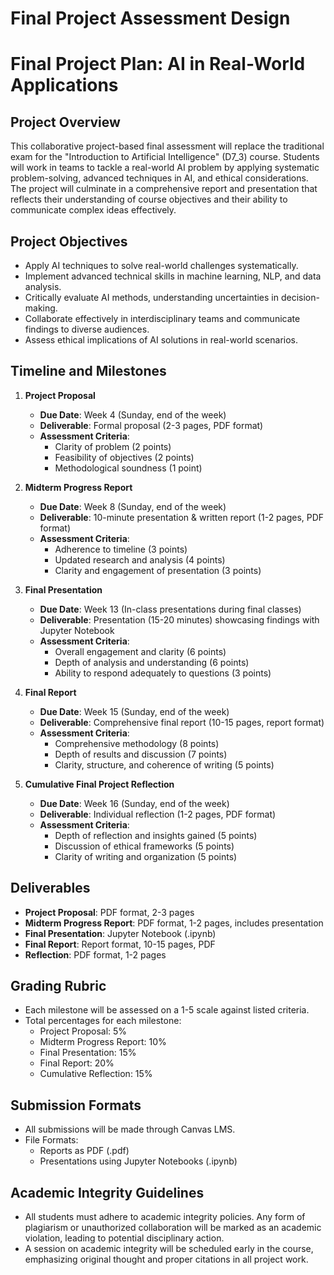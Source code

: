 Final Project Assessment Design
===============================

# Final Project Plan: AI in Real-World Applications

## Project Overview
This collaborative project-based final assessment will replace the traditional exam for the "Introduction to Artificial Intelligence" (D7_3) course. Students will work in teams to tackle a real-world AI problem by applying systematic problem-solving, advanced techniques in AI, and ethical considerations. The project will culminate in a comprehensive report and presentation that reflects their understanding of course objectives and their ability to communicate complex ideas effectively.

## Project Objectives
- Apply AI techniques to solve real-world challenges systematically.
- Implement advanced technical skills in machine learning, NLP, and data analysis.
- Critically evaluate AI methods, understanding uncertainties in decision-making.
- Collaborate effectively in interdisciplinary teams and communicate findings to diverse audiences.
- Assess ethical implications of AI solutions in real-world scenarios.

## Timeline and Milestones
1. **Project Proposal**  
   - **Due Date**: Week 4 (Sunday, end of the week)
   - **Deliverable**: Formal proposal (2-3 pages, PDF format) 
   - **Assessment Criteria**: 
     - Clarity of problem (2 points) 
     - Feasibility of objectives (2 points) 
     - Methodological soundness (1 point)

2. **Midterm Progress Report**  
   - **Due Date**: Week 8 (Sunday, end of the week)
   - **Deliverable**: 10-minute presentation & written report (1-2 pages, PDF format) 
   - **Assessment Criteria**: 
     - Adherence to timeline (3 points) 
     - Updated research and analysis (4 points) 
     - Clarity and engagement of presentation (3 points)

3. **Final Presentation**  
   - **Due Date**: Week 13 (In-class presentations during final classes)
   - **Deliverable**: Presentation (15-20 minutes) showcasing findings with Jupyter Notebook
   - **Assessment Criteria**: 
     - Overall engagement and clarity (6 points) 
     - Depth of analysis and understanding (6 points) 
     - Ability to respond adequately to questions (3 points)

4. **Final Report**  
   - **Due Date**: Week 15 (Sunday, end of the week)
   - **Deliverable**: Comprehensive final report (10-15 pages, report format) 
   - **Assessment Criteria**: 
     - Comprehensive methodology (8 points) 
     - Depth of results and discussion (7 points) 
     - Clarity, structure, and coherence of writing (5 points)

5. **Cumulative Final Project Reflection**  
   - **Due Date**: Week 16 (Sunday, end of the week)
   - **Deliverable**: Individual reflection (1-2 pages, PDF format)
   - **Assessment Criteria**: 
     - Depth of reflection and insights gained (5 points) 
     - Discussion of ethical frameworks (5 points) 
     - Clarity of writing and organization (5 points)

## Deliverables
- **Project Proposal**: PDF format, 2-3 pages
- **Midterm Progress Report**: PDF format, 1-2 pages, includes presentation
- **Final Presentation**: Jupyter Notebook (.ipynb)
- **Final Report**: Report format, 10-15 pages, PDF
- **Reflection**: PDF format, 1-2 pages

## Grading Rubric
- Each milestone will be assessed on a 1-5 scale against listed criteria.
- Total percentages for each milestone:
  - Project Proposal: 5%
  - Midterm Progress Report: 10%
  - Final Presentation: 15%
  - Final Report: 20%
  - Cumulative Reflection: 15%

## Submission Formats
- All submissions will be made through Canvas LMS.
- File Formats:
  - Reports as PDF (.pdf)
  - Presentations using Jupyter Notebooks (.ipynb)

## Academic Integrity Guidelines
- All students must adhere to academic integrity policies. Any form of plagiarism or unauthorized collaboration will be marked as an academic violation, leading to potential disciplinary action.
- A session on academic integrity will be scheduled early in the course, emphasizing original thought and proper citations in all project work.